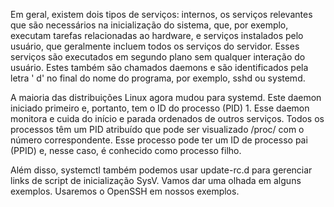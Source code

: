 Em geral, existem dois tipos de serviços: internos, os serviços relevantes que são necessários na inicialização do sistema, que, por exemplo, executam tarefas relacionadas ao hardware, e serviços instalados pelo usuário, que geralmente incluem todos os serviços do servidor. Esses serviços são executados em segundo plano sem qualquer interação do usuário. Estes também são chamados daemons e são identificados pela letra ' d' no final do nome do programa, por exemplo, sshd ou systemd.

A maioria das distribuições Linux agora mudou para systemd. Este daemon iniciado primeiro e, portanto, tem o ID do processo (PID) 1. Esse daemon monitora e cuida do início e parada ordenados de outros serviços. Todos os processos têm um PID atribuído que pode ser visualizado /proc/ com o número correspondente. Esse processo pode ter um ID de processo pai (PPID) e, nesse caso, é conhecido como processo filho.

Além disso, systemctl também podemos usar update-rc.d para gerenciar links de script de inicialização SysV. Vamos dar uma olhada em alguns exemplos. Usaremos o OpenSSH em nossos exemplos.